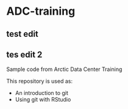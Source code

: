 # ADC-training
## test edit 
## tes edit 2

Sample code from Arctic Data Center Training

This repository is used as:

* An introduction to git
* Using git with RStudio


